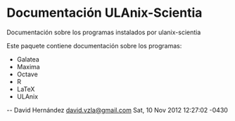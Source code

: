Documentación ULAnix-Scientia
=============================

Documentación sobre los programas instalados por ulanix-scientia

Este paquete contiene documentación sobre los programas:
 * Galatea
 * Maxima
 * Octave
 * R
 * LaTeX
 * ULAnix


 -- David Hernández <david.vzla@gmail.com>  Sat, 10 Nov 2012 12:27:02 -0430

